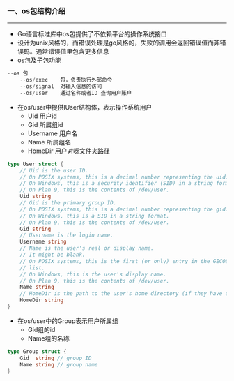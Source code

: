 ### 一、os包结构介绍

***

* Go语言标准库中os包提供了不依赖平台的操作系统接口
* 设计为unix风格的，而错误处理是go风格的，失败的调用会返回错误值而非错误码。通常错误值里包含更多信息
* os包及子包功能

```go
--os 包
	--os/exec    包，负责执行外部命令
	--os/signal  对输入信息的访问
	--os/user 	 通过名称或者ID 查询用户账户
```

* 在os/user中提供lUser结构体，表示操作系统用户
  * Uid 用户id
  * Gid 所属组id
  * Username 用户名
  * Name 所属组名
  * HomeDir 用户对呀文件夹路径

```go
type User struct {
    // Uid is the user ID.
    // On POSIX systems, this is a decimal number representing the uid.
    // On Windows, this is a security identifier (SID) in a string format.
    // On Plan 9, this is the contents of /dev/user.
    Uid string
    // Gid is the primary group ID.
    // On POSIX systems, this is a decimal number representing the gid.
    // On Windows, this is a SID in a string format.
    // On Plan 9, this is the contents of /dev/user.
    Gid string
    // Username is the login name.
    Username string
    // Name is the user's real or display name.
    // It might be blank.
    // On POSIX systems, this is the first (or only) entry in the GECOS field
    // list.
    // On Windows, this is the user's display name.
    // On Plan 9, this is the contents of /dev/user.
    Name string
    // HomeDir is the path to the user's home directory (if they have one).
    HomeDir string
}
```

* 在os/user中的Group表示用户所属组
  * Gid组的id
  * Name组的名称

```go
type Group struct {
    Gid  string // group ID
    Name string // group name
}
```

